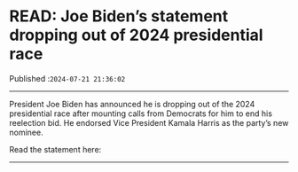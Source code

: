 # READ: Joe Biden’s statement dropping out of 2024 presidential race

Published :`2024-07-21 21:36:02`

---

President Joe Biden has announced he is dropping out of the 2024 presidential race after mounting calls from Democrats for him to end his reelection bid. He endorsed Vice President Kamala Harris as the party’s new nominee.

Read the statement here:

---

